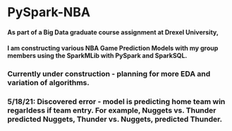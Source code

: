 # PySpark-NBA
#### As part of a Big Data graduate course assignment at Drexel University, 
#### I am constructing various NBA Game Prediction Models with my group members using the SparkMLib with PySpark and SparkSQL.

### Currently under construction - planning for more EDA and variation of algorithms.

### 5/18/21: Discovered error - model is predicting home team win regarldess if team entry. For example, Nuggets vs. Thunder predicted Nuggets, Thunder vs. Nuggets, predicted Thunder.
